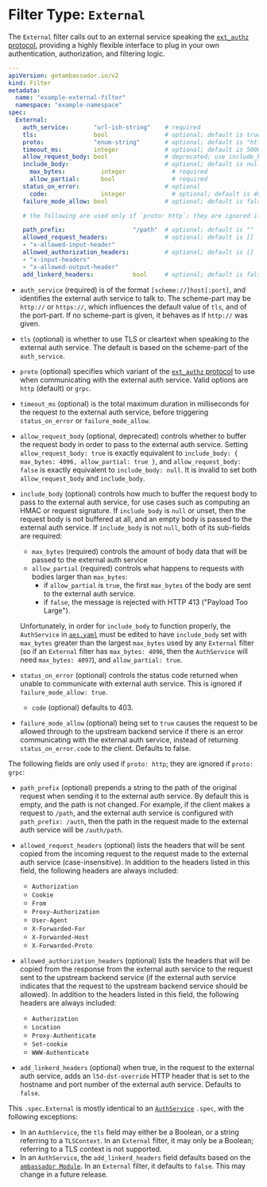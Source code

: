 # Filter Type: `External`

The `External` filter calls out to an external service speaking the [`ext_authz` protocol](../../../running/services/ext_authz), providing a highly flexible interface to plug in your own authentication, authorization, and filtering logic.

```yaml
---
apiVersion: getambassador.io/v2
kind: Filter
metadata:
  name: "example-external-filter"
  namespace: "example-namespace"
spec:
  External:
    auth_service:       "url-ish-string"    # required
    tls:                bool                # optional; default is true if `auth_service` starts with "https://" (case-insensitive), false otherwise
    proto:              "enum-string"       # optional; default is "http"
    timeout_ms:         integer             # optional; default is 5000
    allow_request_body: bool                # deprecated; use include_body instead
    include_body:                           # optional; default is null
      max_bytes:          integer             # required
      allow_partial:      bool                # required
    status_on_error:                        # optional
      code:               integer             # optional; default is 403
    failure_mode_allow: bool                # optional; default is false

    # the following are used only if `proto: http`; they are ignored if `proto: grpc`

    path_prefix:                   "/path"  # optional; default is ""
    allowed_request_headers:                # optional; default is []
    - "x-allowed-input-header"
    allowed_authorization_headers:          # optional; default is []
    - "x-input-headers"
    - "x-allowed-output-header"
    add_linkerd_headers:           bool     # optional; default is false
```

 - `auth_service` (required) is of the format `[scheme://]host[:port]`, and identifies the external auth service to talk to.  The scheme-part may be `http://` or `https://`, which influences the default value of `tls`, and of the port-part.  If no scheme-part is given, it behaves as if `http://` was given.

 - `tls` (optional) is whether to use TLS or cleartext when speaking to the external auth service.  The default is based on the scheme-part of the `auth_service`.

 - `proto` (optional) specifies which variant of the [`ext_authz` protocol][] to use when communicating with the external auth service.  Valid options are `http` (default) or `grpc`.

 - `timeout_ms` (optional) is the total maximum duration in milliseconds for the request to the external auth service, before triggering `status_on_error` or `failure_mode_allow`.

 - `allow_request_body` (optional, deprecated) controls whether to buffer the request body in order to pass to the external auth service.  Setting `allow_request_body: true` is exactly equivalent to `include_body: { max_bytes: 4096, allow_partial: true }`, and `allow_request_body: false` is exactly equivalent to `include_body: null`.  It is invalid to set both `allow_request_body` and `include_body`.

 - `include_body` (optional) controls how much to buffer the request body to pass to the external auth service, for use cases such as computing an HMAC or request signature.  If `include_body` is `null` or unset, then the request body is not buffered at all, and an empty body is passed to the external auth service.  If `include_body` is not `null`, both of its sub-fields are required:
    * `max_bytes` (required) controls the amount of body data that will be passed to the external auth service
    * `allow_partial` (required) controls what happens to requests with bodies larger than `max_bytes`:
       * if `allow_partial` is `true`, the first `max_bytes` of the body are sent to the external auth service.
       * if `false`, the message is rejected with HTTP 413 ("Payload Too Large").

   Unfortunately, in order for `include_body` to function properly, the `AuthService` in [`aes.yaml`](/yaml/aes.yaml) must be edited to have `include_body` set with `max_bytes` greater than the largest `max_bytes` used by any `External` filter (so if an `External` filter has `max_bytes: 4096`, then the `AuthService` will need `max_bytes: 4097`), and `allow_partial: true`.

 - `status_on_error` (optional) controls the status code returned when unable to communicate with external auth service.  This is ignored if `failure_mode_allow: true`.
    * `code` (optional) defaults to 403.

 - `failure_mode_allow` (optional) being set to `true` causes the request to be allowed through to the upstream backend service if there is an error communicating with the external auth service, instead of returning `status_on_error.code` to the client.  Defaults to false.

The following fields are only used if `proto: http`; they are ignored if `proto: grpc`:

 - `path_prefix` (optional) prepends a string to the path of the original request when sending it to the external auth service. By default this is empty, and the path is not changed. For example, if the client makes a request to `/path`, and the external auth service is configured with `path_prefix: /auth`, then the path in the request made to the external auth service will be `/auth/path`.

 - `allowed_request_headers` (optional) lists the headers that will be sent copied from the incoming request to the request made to the external auth service (case-insensitive).  In addition to the headers listed in this field, the following headers are always included:
    * `Authorization`
    * `Cookie`
    * `From`
    * `Proxy-Authorization`
    * `User-Agent`
    * `X-Forwarded-For`
    * `X-Forwarded-Host`
    * `X-Forwarded-Proto`

 - `allowed_authorization_headers` (optional) lists the headers that will be copied from the response from the external auth service to the request sent to the upstream backend service (if the external auth service indicates that the request to the upstream backend service should be allowed).  In addition to the headers listed in this field, the following headers are always included:
    * `Authorization`
    * `Location`
    * `Proxy-Authenticate`
    * `Set-cookie`
    * `WWW-Authenticate`

 - `add_linkerd_headers` (optional) when true, in the request to the external auth service, adds an `l5d-dst-override` HTTP header that is set to the hostname and port number of the external auth service.  Defaults to `false`.

This `.spec.External` is mostly identical to an [`AuthService`](../../../running/services/auth-service) `.spec`, with the following exceptions:

* In an `AuthService`, the `tls` field may either be a Boolean, or a string referring to a `TLSContext`. In an `External` filter, it may only be a Boolean; referring to a TLS context is not supported.
* In an `AuthService`, the `add_linkerd_headers` field defaults based on the [`ambassador Module`](../../../running/ambassador). In an `External` filter, it defaults to `false`. This may change in a future release.

[`ext_authz` protocol]: ../../../running/services/ext_authz
